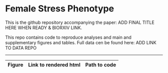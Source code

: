 # Female Stress Phenotype

This is the github repository accompanying the paper:
ADD FINAL TITLE HERE WHEN READY & BIORXIV LINK. 

This repo contains code to reproduce analyses and main and supplementary figures and tables. 
Full data cen be found here:
ADD LINK TO DATA REPO

---

Figure | Link to rendered html | Path to code 
------ | --------------------- | ------------

